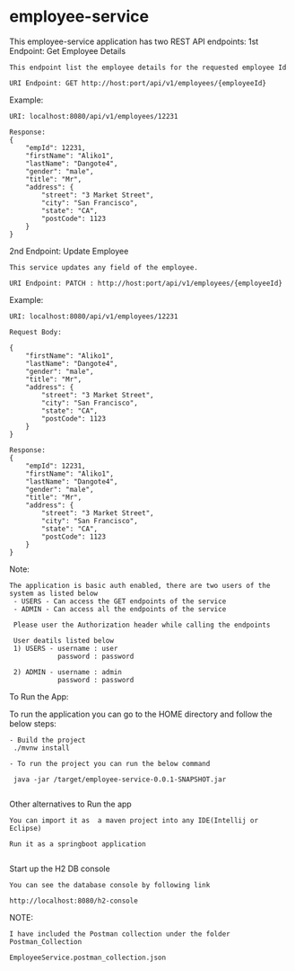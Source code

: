 # employee-service

This employee-service application has two REST API endpoints:
1st Endpoint: Get Employee Details
```
This endpoint list the employee details for the requested employee Id

URI Endpoint: GET http://host:port/api/v1/employees/{employeeId}
```
Example:
```
URI: localhost:8080/api/v1/employees/12231

Response:
{
    "empId": 12231,
    "firstName": "Aliko1",
    "lastName": "Dangote4",
    "gender": "male",
    "title": "Mr",
    "address": {
        "street": "3 Market Street",
        "city": "San Francisco",
        "state": "CA",
        "postCode": 1123
    }
}

```
2nd Endpoint: Update Employee

```
This service updates any field of the employee.

URI Endpoint: PATCH : http://host:port/api/v1/employees/{employeeId}
```
Example:
```
URI: localhost:8080/api/v1/employees/12231

Request Body:

{
    "firstName": "Aliko1",
    "lastName": "Dangote4",
    "gender": "male",
    "title": "Mr",
    "address": {
        "street": "3 Market Street",
        "city": "San Francisco",
        "state": "CA",
        "postCode": 1123
    }
}

Response:
{
    "empId": 12231,
    "firstName": "Aliko1",
    "lastName": "Dangote4",
    "gender": "male",
    "title": "Mr",
    "address": {
        "street": "3 Market Street",
        "city": "San Francisco",
        "state": "CA",
        "postCode": 1123
    }
}
```
Note:
```
The application is basic auth enabled, there are two users of the system as listed below
 - USERS - Can access the GET endpoints of the service
 - ADMIN - Can access all the endpoints of the service

 Please user the Authorization header while calling the endpoints

 User deatils listed below
 1) USERS - username : user
 			password : password

 2) ADMIN - username : admin
            password : password
```


To Run the App:

To run the application you can go to the HOME directory and follow the below steps:

```
- Build the project 
 ./mvnw install 

- To run the project you can run the below command

 java -jar /target/employee-service-0.0.1-SNAPSHOT.jar


```

Other alternatives to Run the app

```
You can import it as  a maven project into any IDE(Intellij or Eclipse)

Run it as a springboot application 


```

Start up the H2 DB console

```
You can see the database console by following link

http://localhost:8080/h2-console

```

NOTE: 
```
I have included the Postman collection under the folder Postman_Collection

EmployeeService.postman_collection.json
```